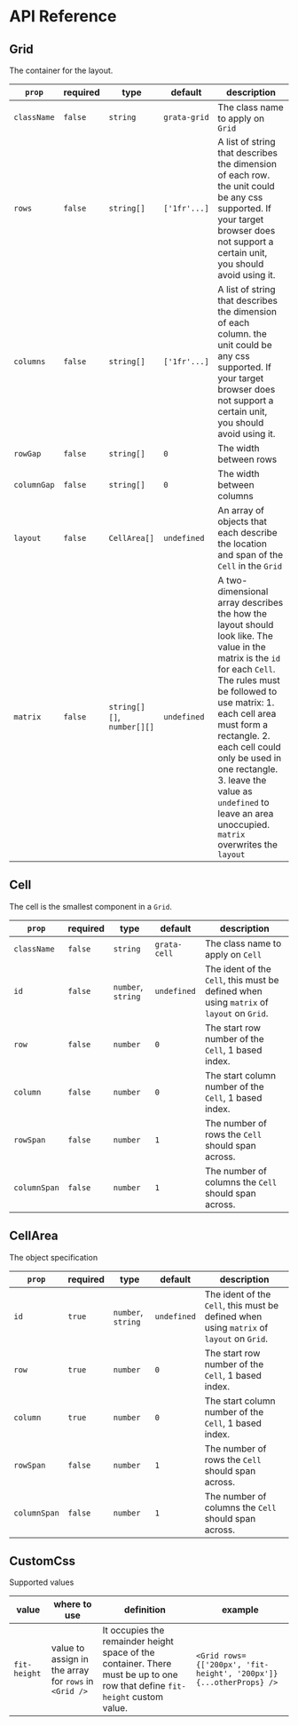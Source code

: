 # API Reference

## Grid
The container for the layout.

|`prop`| required | type | default | description|
|---|---|---|---|---|
|`className`|`false`|`string`|`grata-grid`|The class name to apply on `Grid`|
|`rows`|`false`|`string[]`|`['1fr'...]`|A list of string that describes the dimension of each row. the unit could be any css supported. If your target browser does not support a certain unit, you should avoid using it.|
|`columns`|`false`|`string[]`|`['1fr'...]`|A list of string that describes the dimension of each column. the unit could be any css supported. If your target browser does not support a certain unit, you should avoid using it.|
|`rowGap`|`false`|`string[]`|`0`|The width between rows|
|`columnGap`|`false`|`string[]`|`0`|The width between columns|
|`layout`|`false`|`CellArea[]`|`undefined`|An array of objects that each describe the location and span of the `Cell` in the `Grid`|
|`matrix`|`false`|`string[][]`, `number[][]`|`undefined`|A two-dimensional array describes the how the layout should look like. The value in the matrix is the `id` for each `Cell`. The rules must be followed to use matrix: 1. each cell area must form a rectangle. 2. each cell could only be used in one rectangle. 3. leave the value as `undefined` to leave an area unoccupied. `matrix` overwrites the `layout`|


## Cell
The cell is the smallest component in a `Grid`.

|`prop`| required | type | default | description|
|---|---|---|---|---|
|`className`|`false`|`string`|`grata-cell`|The class name to apply on `Cell`|
|`id`|`false`|`number`, `string`|`undefined`|The ident of the `Cell`, this must be defined when using `matrix` of `layout` on `Grid`.|
|`row`|`false`|`number`|`0`|The start row number of the `Cell`, 1 based index.|
|`column`|`false`|`number`|`0`|The start column number of the `Cell`, 1 based index.|
|`rowSpan`|`false`|`number`|`1`|The number of rows the `Cell` should span across.|
|`columnSpan`|`false`|`number`|`1`|The number of columns the `Cell` should span across.|


## CellArea
The object specification

|`prop`| required | type | default | description|
|---|---|---|---|---|
|`id`|`true`|`number`, `string`|`undefined`|The ident of the `Cell`, this must be defined when using `matrix` of `layout` on `Grid`.|
|`row`|`true`|`number`|`0`|The start row number of the `Cell`, 1 based index.|
|`column`|`true`|`number`|`0`|The start column number of the `Cell`, 1 based index.|
|`rowSpan`|`false`|`number`|`1`|The number of rows the `Cell` should span across.|
|`columnSpan`|`false`|`number`|`1`|The number of columns the `Cell` should span across.|

## CustomCss
Supported values

|value|where to use|definition|example|
|---|---|---|---|
|`fit-height`|value to assign in the array for `rows` in `<Grid />`|It occupies the remainder height space of the container. There must be up to one row that define `fit-height` custom value.|`<Grid rows={['200px', 'fit-height', '200px']} {...otherProps} />`|
